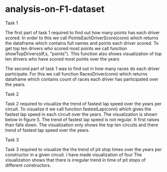 # analysis-on-F1-dataset


Task 1

The first part of task 1 required to find out how many points has each driver scored. In order to this we call PointsEachDriverScore(conn) which returns the dataframe which contains full names and points each driver scored. To get top ten drivers who scored most points we call function showTopDrivers(df,s, "points"). This function also shows visualization of top ten drivers who have scored most points over the years
 

The second part of task 1 was to find out in how many races do each driver participate. For this we call function RacesDriver(conn) which returns dataframe which contains count of races each driver has participated over the years.
 

Task 2

Task 2 required to visualize the trend of fastest lap speed over the years per circuit. To visualize it we call function fastestLap(conn) which gives the fastest lap speed in each circuit over the years. The visualization is shown below in figure 5. The trend of fastest lap speed is not regular. It first raises than falls down. The visualization only shows the top ten circuits and there trend of fastest lap speed over the years.
 
Task 3

Task 3 required to visualize the the trend of pit stop times over the years per constructor in a given circuit.  I have made visualization of four The visualization shows that there is irregular trend in time of pit stops of different constructors.
